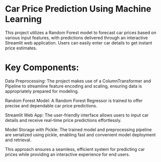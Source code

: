 # Car Price Prediction Using Machine Learning
This project utilizes a Random Forest model to forecast car prices based on various input features, with predictions delivered through an interactive Streamlit web application. Users can easily enter car details to get instant price estimates.

# Key Components:
Data Preprocessing: The project makes use of a ColumnTransformer and Pipeline to streamline feature encoding and scaling, ensuring data is appropriately prepared for modeling.

Random Forest Model: A Random Forest Regressor is trained to offer precise and dependable car price predictions.

Streamlit Web App: The user-friendly interface allows users to input car details and receive real-time price predictions effortlessly.

Model Storage with Pickle: The trained model and preprocessing pipeline are serialized using pickle, enabling fast and convenient model deployment and retrieval.

This approach ensures a seamless, efficient system for predicting car prices while providing an interactive experience for end users.
